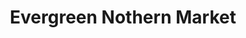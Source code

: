 ---
title: "Evergreen Nothern Market"
url: /roscommon/evergreen-nothern-market/
shop: convenience
---